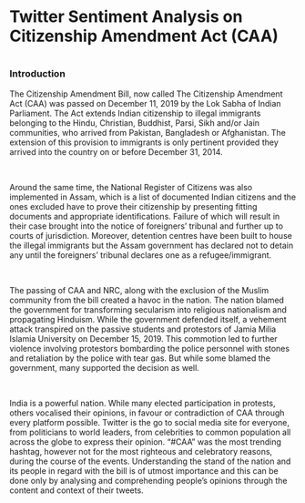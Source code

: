 
<h1>Twitter Sentiment Analysis on Citizenship Amendment Act (CAA)<h1>
<h3>Introduction</h3>
<p>The Citizenship Amendment Bill, now called The Citizenship Amendment Act (CAA) was passed on December 11, 2019 by the Lok Sabha of Indian Parliament. The Act extends Indian citizenship to illegal immigrants belonging to the Hindu, Christian, Buddhist, Parsi, Sikh and/or Jain communities, who arrived from Pakistan, Bangladesh or Afghanistan. The extension of this provision to immigrants is only pertinent provided they arrived into the country on or before December 31, 2014.</p> <br>
<p>Around the same time, the National Register of Citizens was also implemented in Assam, which is a list of documented Indian citizens and the ones excluded have to prove their citizenship by presenting fitting documents and appropriate identifications. Failure of which will result in their case brought into the notice of foreigners’ tribunal and further up to courts of jurisdiction. Moreover, detention centres have been built to house the illegal immigrants but the Assam government has declared not to detain any until the foreigners’ tribunal declares one as a refugee/immigrant. </p><br>
<p>The passing of CAA and NRC, along with the exclusion of the Muslim community from the bill created a havoc in the nation. The nation blamed the government for transforming secularism into religious nationalism and propagating Hinduism. While the government defended itself, a vehement attack transpired on the passive students and protestors of Jamia Milia Islamia University on December 15, 2019. This commotion led to further violence involving protestors bombarding the police personnel with stones and retaliation by the police with tear gas. But while some blamed the government, many supported the decision as well. </p><br>
<p>India is a powerful nation. While many elected participation in protests, others vocalised their opinions, in favour or contradiction of CAA through every platform possible. Twitter is the go to social media site for everyone, from politicians to world leaders, from celebrities to common population all across the globe to express their opinion. “#CAA” was the most trending hashtag, however not for the most righteous and celebratory reasons, during the course of the events. Understanding the stand of the nation and its people in regard with the bill is of utmost importance and this can be done only by analysing and comprehending people’s opinions through the content and context of their tweets.  </p><br>
